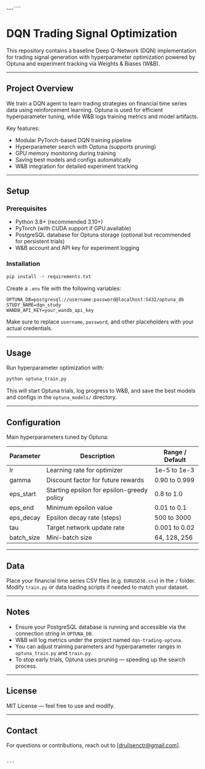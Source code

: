 ---````
# DQN Trading Signal Optimization

This repository contains a baseline Deep Q-Network (DQN) implementation for trading signal generation with hyperparameter optimization powered by Optuna and experiment tracking via Weights & Biases (W&B).

---

## Project Overview

We train a DQN agent to learn trading strategies on financial time series data using reinforcement learning. Optuna is used for efficient hyperparameter tuning, while W&B logs training metrics and model artifacts.

Key features:
- Modular PyTorch-based DQN training pipeline
- Hyperparameter search with Optuna (supports pruning)
- GPU memory monitoring during training
- Saving best models and configs automatically
- W&B integration for detailed experiment tracking

---

## Setup

### Prerequisites

- Python 3.8+ (recommended 3.10+)
- PyTorch (with CUDA support if GPU available)
- PostgreSQL database for Optuna storage (optional but recommended for persistent trials)
- W&B account and API key for experiment logging

### Installation

```bash
pip install -r requirements.txt
````

Create a `.env` file with the following variables:

```
OPTUNA_DB=postgresql://username:password@localhost:5432/optuna_db
STUDY_NAME=dqn_study
WANDB_API_KEY=your_wandb_api_key
```

Make sure to replace `username`, `password`, and other placeholders with your actual credentials.

---

## Usage

Run hyperparameter optimization with:

```bash
python optuna_train.py
```

This will start Optuna trials, log progress to W\&B, and save the best models and configs in the `optuna_models/` directory.

---

## Configuration

Main hyperparameters tuned by Optuna:

| Parameter   | Description                                | Range / Default |
| ----------- | ------------------------------------------ | --------------- |
| lr          | Learning rate for optimizer                | 1e-5 to 1e-3    |
| gamma       | Discount factor for future rewards         | 0.90 to 0.999   |
| eps\_start  | Starting epsilon for epsilon-greedy policy | 0.8 to 1.0      |
| eps\_end    | Minimum epsilon value                      | 0.01 to 0.1     |
| eps\_decay  | Epsilon decay rate (steps)                 | 500 to 3000     |
| tau         | Target network update rate                 | 0.001 to 0.02   |
| batch\_size | Mini-batch size                            | 64, 128, 256    |

---

## Data

Place your financial time series CSV files (e.g. `EURUSD30.csv`) in the `/` folder.
Modify `train.py` or data loading scripts if needed to match your dataset.

---

## Notes

* Ensure your PostgreSQL database is running and accessible via the connection string in `OPTUNA_DB`.
* W\&B will log metrics under the project named `dqn-trading-optuna`.
* You can adjust training parameters and hyperparameter ranges in `optuna_train.py` and `train.py`.
* To stop early trials, Optuna uses pruning — speeding up the search process.

---

## License

MIT License — feel free to use and modify.

---

## Contact

For questions or contributions, reach out to \[[druilsenctr@gmail.com](mailto:druilsenctr@gmail.com)].

```

---
